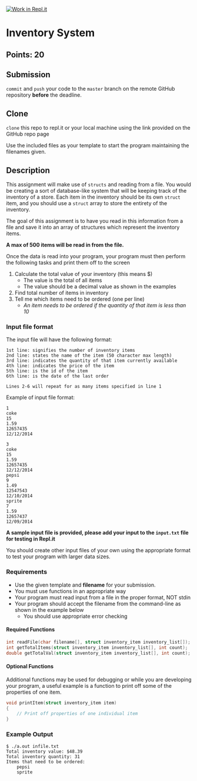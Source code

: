 [![Work in Repl.it](https://classroom.github.com/assets/work-in-replit-14baed9a392b3a25080506f3b7b6d57f295ec2978f6f33ec97e36a161684cbe9.svg)](https://classroom.github.com/online_ide?assignment_repo_id=3270003&assignment_repo_type=AssignmentRepo)
# Inventory System
## Points: 20

## Submission
`commit` and `push` your code to the `master` branch on the remote GitHub repository **before** the deadline.

## Clone
`clone` this repo to repl.it or your local machine using the link provided on the GitHub repo page

Use the included files as your template to start the program maintaining the filenames given.

## Description
This assignment will make use of `structs` and reading from a file.  You would be creating a sort of database-like system that will be keeping track of the inventory of a store.  Each item in the inventory should be its own `struct` item, and you should use a `struct` array to store the entirety of the inventory.


The goal of this assignment is to have you read in this information from a file and save it into an array of structures which represent the inventory items.

**A max of 500 items will be read in from the file.**

Once the data is read into your program, your program must then perform the following tasks and print them off to the screen

1. Calculate the total value of your inventory (this means $)
	* The value is the total of all items
	* The value should be a decimal value as shown in the examples
2. Find total number of items in inventory
3. Tell me which items need to be ordered (one per line)
	* _An item needs to be ordered if the quantity of that item is less than 10_


### Input file format
The input file will have the following format:
```
1st line: signifies the number of inventory items
2nd line: states the name of the item (50 character max length)
3rd line: indicates the quantity of that item currently available
4th line: indicates the price of the item
5th line: is the id of the item
6th line: is the date of the last order

Lines 2-6 will repeat for as many items specified in line 1
```

Example of input file format:
```
1
coke
15
1.59
12657435
12/12/2014
```


```
3
coke
15
1.59
12657435
12/12/2014
pepsi
9
1.49
12547543
12/10/2014
sprite
7
1.59
12657437
12/09/2014
```

**A sample input file is provided, please add your input to the `input.txt` file for testing in Repl.it**

You should create other input files of your own using the appropriate format to test your program with larger data sizes.


### Requirements
* Use the given template and **filename** for your submission.
* You must use functions in an appropriate way
* Your program must read input from a file in the proper format, NOT stdin
* Your program should accept the filename from the command-line as shown in the example below
	* You should use appropriate error checking


#### Required Functions
```c
int readFile(char filename[], struct inventory_item inventory_list[]);
int getTotalItems(struct inventory_item inventory_list[], int count);
double getTotalVal(struct inventory_item inventory_list[], int count);
```

#### Optional Functions
Additional functions may be used for debugging or while you are developing your program, a useful example is a function to print off some of the properties of one item.
```c
void printItem(struct inventory_item item)
{
	// Print off properties of one individual item
}
```


### Example Output
```
$ ./a.out infile.txt
Total inventory value: $48.39
Total inventory quantity: 31
Items that need to be ordered:
    pepsi
    sprite
```
